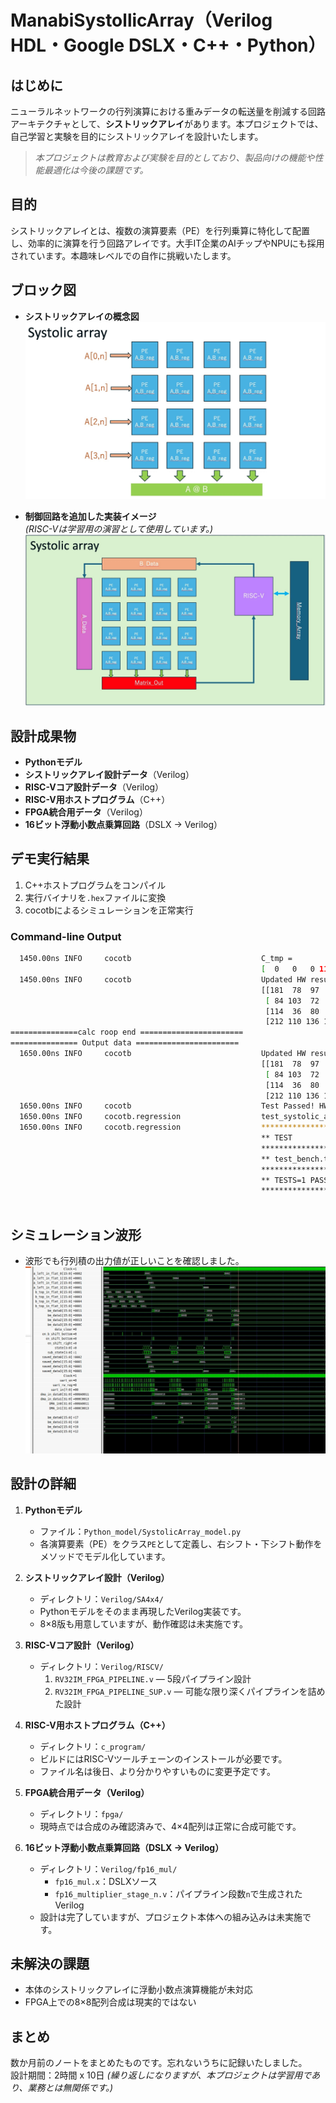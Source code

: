 # ManabiSystollicArray（Verilog HDL・Google DSLX・C++・Python）

## はじめに

ニューラルネットワークの行列演算における重みデータの転送量を削減する回路アーキテクチャとして、**シストリックアレイ**があります。本プロジェクトでは、自己学習と実験を目的にシストリックアレイを設計いたします。  
> *本プロジェクトは教育および実験を目的としており、製品向けの機能や性能最適化は今後の課題です。*

## 目的

シストリックアレイとは、複数の演算要素（PE）を行列乗算に特化して配置し、効率的に演算を行う回路アレイです。大手IT企業のAIチップやNPUにも採用されています。本趣味レベルでの自作に挑戦いたします。

## ブロック図

- **シストリックアレイの概念図**  
  ![シストリックアレイ](https://github.com/rmbmp717/ManabiSystolicArray/blob/main/image/SA_zu.jpg?raw=true)

- **制御回路を追加した実装イメージ**  
  *(RISC-Vは学習用の演習として使用しています。)*  
  ![実装イメージ](https://github.com/rmbmp717/ManabiSystolicArray/blob/main/image/SA_zu2.jpg?raw=true)

## 設計成果物

- **Pythonモデル**  
- **シストリックアレイ設計データ**（Verilog）  
- **RISC-Vコア設計データ**（Verilog）  
- **RISC-V用ホストプログラム**（C++）  
- **FPGA統合用データ**（Verilog）  
- **16ビット浮動小数点乗算回路**（DSLX → Verilog）

## デモ実行結果

1. C++ホストプログラムをコンパイル  
2. 実行バイナリを`.hex`ファイルに変換  
3. cocotbによるシミュレーションを正常実行

### Command-line Output
```bash
  1450.00ns INFO     cocotb                             C_tmp = 
                                                        [  0   0   0 114]
  1450.00ns INFO     cocotb                             Updated HW result during step row_i=6 = 
                                                        [[181  78  97  90]
                                                         [ 84 103  72  33]
                                                         [114  36  80  79]
                                                         [212 110 136 114]]
===============calc roop end =======================
=============== Output data =======================
  1650.00ns INFO     cocotb                             Updated HW result during step row_i=6 = 
                                                        [[181  78  97  90]
                                                         [ 84 103  72  33]
                                                         [114  36  80  79]
                                                         [212 110 136 114]]
  1650.00ns INFO     cocotb                             Test Passed! HW result matches Python model.
  1650.00ns INFO     cocotb.regression                  test_systolic_array passed
  1650.00ns INFO     cocotb.regression                  ****************************************************************************************
                                                        ** TEST                            STATUS  SIM TIME (ns)  REAL TIME (s)  RATIO (ns/s) **
                                                        ****************************************************************************************
                                                        ** test_bench.test_systolic_array   PASS        1650.00           0.08      20658.28  **
                                                        ****************************************************************************************
                                                        ** TESTS=1 PASS=1 FAIL=0 SKIP=0                 1650.00           0.15      11017.83  **
                                                        ****************************************************************************************
                                  
```

## シミュレーション波形
- 波形でも行列積の出力値が正しいことを確認しました。<br>
  ![シミュレーション波形](https://github.com/rmbmp717/ManabiSystolicArray/blob/main/image/SA_wave.jpg?raw=true)

## 設計の詳細

1. **Pythonモデル**  
   - ファイル：`Python_model/SystolicArray_model.py`  
   - 各演算要素（PE）をクラス`PE`として定義し、右シフト・下シフト動作をメソッドでモデル化しています。

2. **シストリックアレイ設計（Verilog）**  
   - ディレクトリ：`Verilog/SA4x4/`  
   - Pythonモデルをそのまま再現したVerilog実装です。  
   - 8×8版も用意していますが、動作確認は未実施です。

3. **RISC-Vコア設計（Verilog）**  
   - ディレクトリ：`Verilog/RISCV/`  
     1. `RV32IM_FPGA_PIPELINE.v` — 5段パイプライン設計  
     2. `RV32IM_FPGA_PIPELINE_SUP.v` — 可能な限り深くパイプラインを詰めた設計

4. **RISC-V用ホストプログラム（C++）**  
   - ディレクトリ：`c_program/`  
   - ビルドにはRISC-Vツールチェーンのインストールが必要です。  
   - ファイル名は後日、より分かりやすいものに変更予定です。

5. **FPGA統合用データ（Verilog）**  
   - ディレクトリ：`fpga/`  
   - 現時点では合成のみ確認済みで、4×4配列は正常に合成可能です。

6. **16ビット浮動小数点乗算回路（DSLX → Verilog）**  
   - ディレクトリ：`Verilog/fp16_mul/`  
     - `fp16_mul.x`：DSLXソース  
     - `fp16_multiplier_stage_n.v`：パイプライン段数`n`で生成されたVerilog  
   - 設計は完了していますが、プロジェクト本体への組み込みは未実施です。

## 未解決の課題

- 本体のシストリックアレイに浮動小数点演算機能が未対応  
- FPGA上での8×8配列合成は現実的ではない

## まとめ

数か月前のノートをまとめたものです。忘れないうちに記録いたしました。  
設計期間：2時間 x 10日
*(繰り返しになりますが、本プロジェクトは学習用であり、業務とは無関係です。)*  
